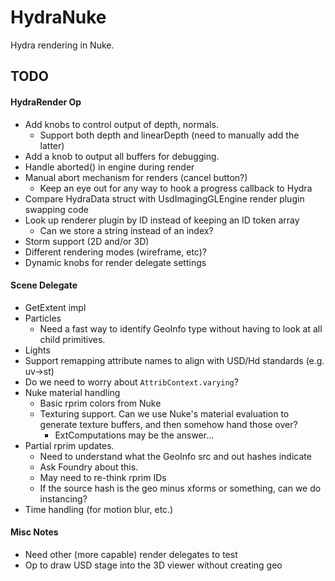 # HydraNuke

Hydra rendering in Nuke.

## TODO

#### HydraRender Op

- Add knobs to control output of depth, normals.
    - Support both depth and linearDepth (need to manually add the latter)
- Add a knob to output all buffers for debugging.
- Handle aborted() in engine during render
- Manual abort mechanism for renders (cancel button?)
    - Keep an eye out for any way to hook a progress callback to Hydra
- Compare HydraData struct with UsdImagingGLEngine render plugin swapping code
- Look up renderer plugin by ID instead of keeping an ID token array
    - Can we store a string instead of an index?
- Storm support (2D and/or 3D)
- Different rendering modes (wireframe, etc)?
- Dynamic knobs for render delegate settings

#### Scene Delegate

- GetExtent impl
- Particles
    - Need a fast way to identify GeoInfo type without having to look at all
      child primitives.
- Lights
- Support remapping attribute names to align with USD/Hd standards (e.g. uv->st)
- Do we need to worry about `AttribContext.varying`?
- Nuke material handling
    - Basic rprim colors from Nuke
    - Texturing support. Can we use Nuke's material evaluation to generate
      texture buffers, and then somehow hand those over?
        - ExtComputations may be the answer...
- Partial rprim updates.
    - Need to understand what the GeoInfo src and out hashes indicate
    - Ask Foundry about this.
    - May need to re-think rprim IDs
    - If the source hash is the geo minus xforms or something, can we do
      instancing?
- Time handling (for motion blur, etc.)

#### Misc Notes

- Need other (more capable) render delegates to test
- Op to draw USD stage into the 3D viewer without creating geo
